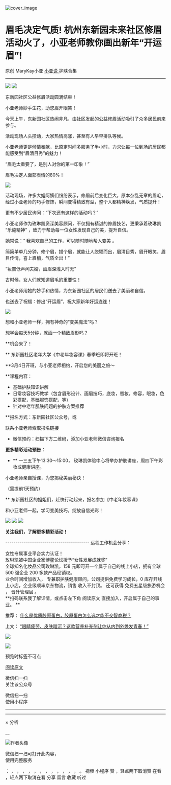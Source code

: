 ![cover_image](https://mmbiz.qpic.cn/mmbiz_jpg/A8SKDch4cJHfibXg1ZL3O6H4J3cicBJFvXjym8X4fItuicLkx3jmjKicg1ov9a2xqRhMH5ppMj6UACEuCmMHnm0Kcg/0?wx_fmt=jpeg)

#  眉毛决定气质! 杭州东新园未来社区修眉活动火了，小亚老师教你画出新年“开运眉”!

原创  MaryKay小亚  [ 小亚说 ](https://mp.weixin.qq.com/mp/appmsgalbum?__biz=MzUxNDAwNTk0MQ==&action=getalbum&album_id=4024592148363132939#wechat_redirect) 护肤合集

__ _ _ _ _

  

![](https://mmbiz.qpic.cn/mmbiz_jpg/A8SKDch4cJHfibXg1ZL3O6H4J3cicBJFvX0F7xR65tbCXicoI95ojiafGiaQARvjSKsTbByqjZMrj1OHqicbsuccSLYA/640?wx_fmt=jpeg)
![](https://mmbiz.qpic.cn/mmbiz_jpg/A8SKDch4cJHfibXg1ZL3O6H4J3cicBJFvXJNd4Vib4ibZooZIKZlfKdvyl4LgKtjfrQWxIturz82s2BwRMupofibOWA/640?wx_fmt=jpeg)

东新园社区公益修眉活动圆满结束！  

小亚老师妙手生花，助您眉开眼笑！  
  
今天上午，东新园社区热闹非凡，由社区发起的公益修眉活动吸引了众多居民前来参与。

  

活动现场人头攒动，大家热情高涨，甚至有人早早排队等候。

小亚老师更是倾情奉献，比原定时间多服务了半小时，力求让每一位到场的居民都能感受到“眉清目秀”的魅力！  
  
“眉毛太重要了，是别人对你的第一印象！”

眉毛决定人面部表情的80%！

  

![](https://mmbiz.qpic.cn/mmbiz_jpg/A8SKDch4cJHfibXg1ZL3O6H4J3cicBJFvXmeATp1sbuWMg9licvHSGiaz8GDI1C7FWeuJahxDwicIYqOjgnb6Et2QIA/640?wx_fmt=jpeg)

  

活动现场，许多大姐阿姨们纷纷表示，修眉前后变化巨大，原本杂乱无章的眉毛，经过小亚老师的巧手修饰，瞬间变得精致有型，整个人都精神焕发，气质提升！

  

更有不少居民询问：“下次还有这样的活动吗？”  
  
小亚老师作为玫琳凯资深美容顾问，不仅拥有精湛的修眉技艺，更秉承着玫琳凯  “乐施精神”  ，致力于帮助每一位女性发现自己的美，提升自信。

  

她常说：“  我喜欢自己的工作，可以随时随地帮人变美  。

简简单单几分钟，修个眉，描个眉，就能让人脱颖而出，眉清目秀，眉开眼笑，眉目传情，喜上眉梢，气质全出！”  
  
“妆罢低声问夫婿，画眉深浅入时无”

古时候，女人们就知道眉毛的重要性！

  

小亚老师用她的妙手和热情，为东新园社区的居民们送去了美丽和自信。

也送去了祝福：修出“开运眉”，祝大家新年好运连连！  

  

![](https://mmbiz.qpic.cn/mmbiz_jpg/A8SKDch4cJHfibXg1ZL3O6H4J3cicBJFvXPs0THhgqMCb62xwYzHOSHIbLia7KWVg7QN3XSLOOpkKEQnGtVEl3UJA/640?wx_fmt=jpeg)  

想和小亚老师一样，拥有神奇的“变美魔法”吗？  
  
想学会每天5分钟，就画一个精致眉形吗？  
  
**机会来了！  
  
**  东新园社区老年大学《中老年妆容课》春季班即将开班！  
  
**3月4日开班，与小亚老师相约，开启您的美丽之旅～  
  
**课程内容：  
  
* 基础护肤知识讲解   
* 日常妆容技巧教学（包含眉形设计、画眉技巧，底妆，唇妆，修容，眼妆，色彩搭配，基础服饰搭配，等）   
* 针对中老年肌肤问题的护肤方案推荐   
  
**报名方式：东新园社区公众号，或

联系小亚老师索取报名链接

  
* 微信预约：扫描下方二维码，添加小亚老师微信咨询报名   
  
**更多精彩活动预告：**  
  
* **  一三五下午13:30～15:00，  玫琳凯体验中心将举办护肤讲座，周四下午彩妆或健康讲座。 

小亚老师亲自授课，为您揭秘美丽秘诀！

（需提前1天预约）

  
  
** 东新园社区的姐姐们，赶快行动起来，报名参加《中老年妆容课》

  

和小亚老师一起，学习变美技巧，绽放自信光彩！  
  

![](https://mmbiz.qpic.cn/mmbiz_jpg/A8SKDch4cJHfibXg1ZL3O6H4J3cicBJFvXn6UjOTmLmUwDbygdYVTrWzVVuicApzBUlTxcuroRlyVwOgOy7VA62yw/640?wx_fmt=jpeg)
![](https://mmbiz.qpic.cn/mmbiz_jpg/A8SKDch4cJHfibXg1ZL3O6H4J3cicBJFvX5NRaCY0qn7ibibTpUTwIibhA5OfP8v1YNlD3bu3O8iaCQXPHpByyA5PcNA/640?wx_fmt=jpeg)
![](https://mmbiz.qpic.cn/mmbiz_jpg/A8SKDch4cJHfibXg1ZL3O6H4J3cicBJFvXcGBUVVy3rRVohhdcplapdTu4JYtWfnBHO5vuJwYVaibwDL4G3iaRtNjA/640?wx_fmt=jpeg)

  

**关注我们，了解更多精彩活动！**  

  

  

  

\-----------------------------------------  远程工作机会分享：  
  
女性专属事业平台实力认证！  
玫琳凯被中国企业家博鳌论坛授予“女性发展成就奖”  
全球知名化妆品公司玫琳凯，158 元即可开一个属于自己的线上小店，拥有全球 500 强企业 200 多款产品经销权。  
业余时间增加收入，  专兼职护肤健康顾问，公司提供免费学习成长，0 库存开线上小店，企业级顺丰京东物流，销售  收入不封顶。  还可获得
免费五星级旅游机会  ，  晋升管理层  。  
**扫码联系我了解详情，或点击左下角 阅读原文  直接加入，开启属于自己的事业。 **  
  

推荐： [ 什么是优质胶原蛋白，胶原蛋白怎么选才能不交智商税？
](https://mp.weixin.qq.com/s?__biz=MzUxNDAwNTk0MQ==&mid=2247485486&idx=2&sn=eb445bb0a752e76dff496628355e3af5&scene=21#wechat_redirect)  

上文： [ “眼睛疲劳、皮肤暗沉？这款营养补充剂让你从内到外焕发青春！”
](https://mp.weixin.qq.com/s?__biz=MzUxNDAwNTk0MQ==&mid=2247486019&idx=1&sn=1600093d584a0f961afdb97b104350b9&scene=21#wechat_redirect)

![](https://mmbiz.qpic.cn/mmbiz_gif/b96CibCt70iaZ7Bia3Wm91cEuWhERXfCYjTia9tf7aMjVBNRETSa2NpGjCV6tyNvgCLos8LBgwEgxcwaIw8zdOsG7A/640?wx_fmt=gif)

![](https://mmbiz.qpic.cn/mmbiz_jpg/A8SKDch4cJEicCnqTxiatgGquhIicZ1wJ1Dth5YOOzoYV7U4N3HmiaO0vVAzjOpBVdtF0gnL632Fc7HqiaDmgveQDEw/640?wx_fmt=jpeg)

  

预览时标签不可点

[ 阅读原文 ](javascript:;)

微信扫一扫  
关注该公众号



微信扫一扫  
使用小程序

****



****



×  分析

__

![作者头像](http://mmbiz.qpic.cn/mmbiz_png/A8SKDch4cJE0KicTMyrVCx3VLqEgic5sJ1V5QeGZTibG9GLZlSCXSj5ByXNkib5PBrZVMkI41KKxgwE1K9gfypUeRg/0?wx_fmt=png)

微信扫一扫可打开此内容，  
使用完整服务

：  ，  ，  ，  ，  ，  ，  ，  ，  ，  ，  ，  ，  。  视频  小程序  赞  ，轻点两下取消赞  在看  ，轻点两下取消在看
分享  留言  收藏  听过

